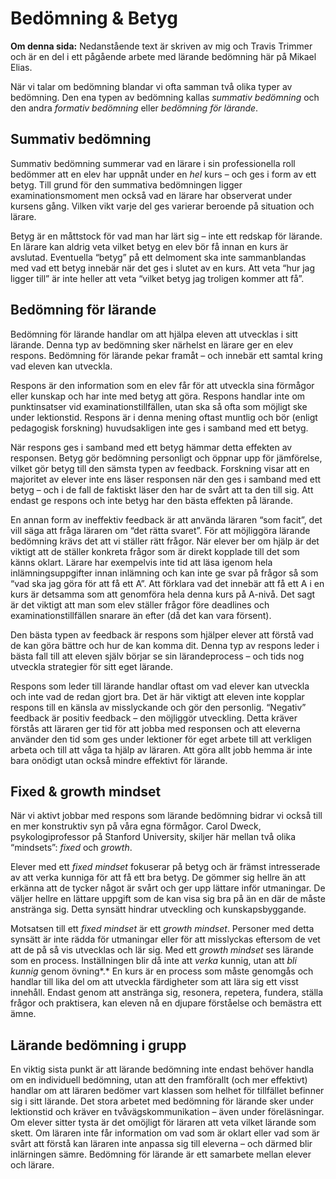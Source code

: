 # Bedömning & Betyg

**Om denna sida:** Nedanstående text är skriven av mig och Travis Trimmer och är en del i ett pågående arbete med lärande bedömning här på Mikael Elias. 

När vi talar om bedömning blandar vi ofta samman två olika typer av bedömning. Den ena typen av bedömning kallas *summativ bedömning* och den andra *formativ bedömning* eller *bedömning för lärande*.

## Summativ bedömning

Summativ bedömning summerar vad en lärare i sin professionella roll bedömmer att en elev har uppnåt under en *hel* kurs – och ges i form av ett betyg. Till grund för den summativa bedömningen ligger examinationsmoment men också vad en lärare har observerat under kursens gång. Vilken vikt varje del ges varierar beroende på situation och lärare.

Betyg är en måttstock för vad man har lärt sig – inte ett redskap för lärande. En lärare kan aldrig veta vilket betyg en elev bör få innan en kurs är avslutad. Eventuella “betyg” på ett delmoment ska inte sammanblandas med vad ett betyg innebär när det ges i slutet av en kurs. Att veta “hur jag ligger till” är inte heller att veta “vilket betyg jag troligen kommer att få”.

## Bedömning för lärande

Bedömning för lärande handlar om att hjälpa eleven att utvecklas i sitt lärande. Denna typ av bedömning sker närhelst en lärare ger en elev respons. Bedömning för lärande pekar framåt – och innebär ett samtal kring vad eleven kan utveckla.

Respons är den information som en elev får för att utveckla sina förmågor eller kunskap och har inte med betyg att göra. Respons handlar inte om punktinsatser vid examinationstillfällen, utan ska så ofta som möjligt ske under lektionstid. Respons är i denna mening oftast muntlig och bör (enligt pedagogisk forskning) huvudsakligen inte ges i samband med ett betyg.

När respons ges i samband med ett betyg hämmar detta effekten av responsen. Betyg gör bedömning personligt och öppnar upp för jämförelse, vilket gör betyg till den sämsta typen av feedback. Forskning visar att en majoritet av elever inte ens läser responsen när den ges i samband med ett betyg – och i de fall de faktiskt läser den har de svårt att ta den till sig. Att endast ge respons och inte betyg har den bästa effekten på lärande.

En annan form av ineffektiv feedback är att använda läraren “som facit”, det vill säga att fråga läraren om “det rätta svaret”. För att möjliggöra lärande bedömning krävs det att vi ställer rätt frågor. När elever ber om hjälp är det viktigt att de ställer konkreta frågor som är direkt kopplade till det som känns oklart. Lärare har exempelvis inte tid att läsa igenom hela inlämningsuppgifter innan inlämning och kan inte ge svar på frågor så som “vad ska jag göra för att få ett A”. Att förklara vad det innebär att få ett A i en kurs är detsamma som att genomföra hela denna kurs på A-nivå. Det sagt är det viktigt att man som elev ställer frågor före deadlines och examinationstillfällen snarare än efter (då det kan vara försent).

Den bästa typen av feedback är respons som hjälper elever att förstå vad de kan göra bättre och hur de kan komma dit. Denna typ av respons leder i bästa fall till att eleven själv börjar se sin lärandeprocess – och tids nog utveckla strategier för sitt eget lärande.

Respons som leder till lärande handlar oftast om vad elever kan utveckla och inte vad de redan gjort bra. Det är här viktigt att eleven inte kopplar respons till en känsla av misslyckande och gör den personlig. “Negativ” feedback är positiv feedback – den möjliggör utveckling. Detta kräver förstås att läraren ger tid för att jobba med responsen och att eleverna använder den tid som ges under lektioner för eget arbete till att verkligen arbeta och till att våga ta hjälp av läraren. Att göra allt jobb hemma är inte bara onödigt utan också mindre effektivt för lärande.

## Fixed & growth mindset

När vi aktivt jobbar med respons som lärande bedömning bidrar vi också till en mer konstruktiv syn på våra egna förmågor. Carol Dweck, psykologiprofessor på Stanford University, skiljer här mellan två olika “mindsets”: *fixed* och *growth*.

Elever med ett *fixed mindset* fokuserar på betyg och är främst intresserade av att verka kunniga för att få ett bra betyg. De gömmer sig hellre än att erkänna att de tycker något är svårt och ger upp lättare inför utmaningar. De väljer hellre en lättare uppgift som de kan visa sig bra på än en där de måste anstränga sig. Detta synsätt hindrar utveckling och kunskapsbyggande.

Motsatsen till ett *fixed mindset* är ett *growth mindset*. Personer med detta synsätt är inte rädda för utmaningar eller för att misslyckas eftersom de vet att de på så vis utvecklas och lär sig. Med ett *growth mindset* ses lärande som en process. Inställningen blir då inte att *verka* kunnig, utan att *bli kunnig* genom övning*.* En kurs är en process som måste genomgås och handlar till lika del om att utveckla färdigheter som att lära sig ett visst innehåll. Endast genom att anstränga sig, resonera, repetera, fundera, ställa frågor och praktisera, kan eleven nå en djupare förståelse och bemästra ett ämne.

## Lärande bedömning i grupp

En viktig sista punkt är att lärande bedömning inte endast behöver handla om en individuell bedömning, utan att den framförallt (och mer effektivt) handlar om att läraren bedömer vart klassen som helhet för tillfället befinner sig i sitt lärande. Det stora arbetet med bedömning för lärande sker under lektionstid och kräver en tvåvägskommunikation – även under föreläsningar. Om elever sitter tysta är det omöjligt för läraren att veta vilket lärande som skett. Om läraren inte får information om vad som är oklart eller vad som är svårt att förstå kan läraren inte anpassa sig till eleverna – och därmed blir inlärningen sämre. Bedömning för lärande är ett samarbete mellan elever och lärare.
